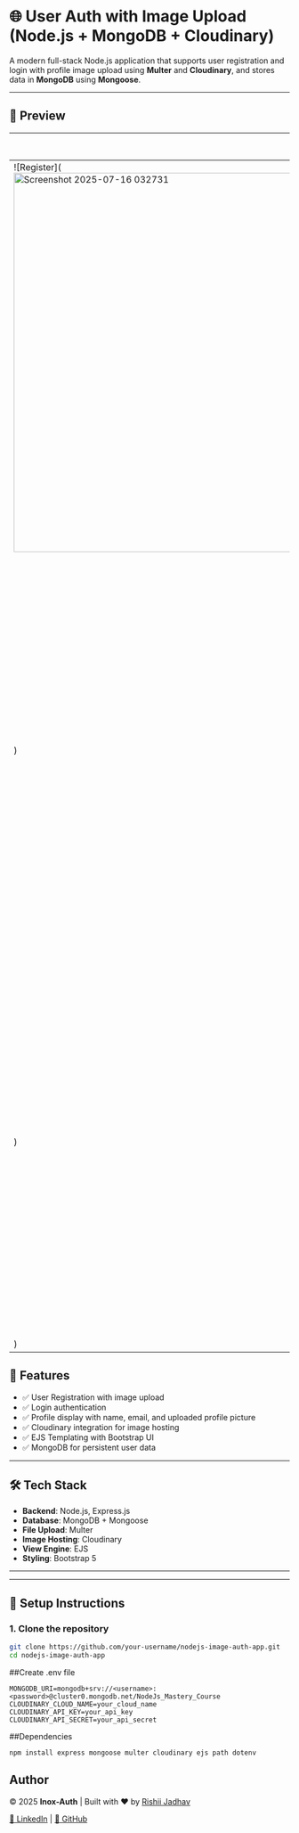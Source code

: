 # 🌐 User Auth with Image Upload (Node.js + MongoDB + Cloudinary)

A modern full-stack Node.js application that supports user registration and login with profile image upload using **Multer** and **Cloudinary**, and stores data in **MongoDB** using **Mongoose**.

---


## 📸 Preview

| Register Page | Login Page | Profile Page |
|---------------|------------|---------------|
| ![Register](<img width="1362" height="681" alt="Screenshot 2025-07-16 032731" src="https://github.com/user-attachments/assets/0f58f4c9-b3ae-44da-add7-342450e84c4b" />
) | ![Login](<img width="1342" height="680" alt="Screenshot 2025-07-16 030224" src="https://github.com/user-attachments/assets/abfd147b-913b-45ec-a4e6-c6ff35a7c627" />
) | ![Profile](<img width="1363" height="674" alt="Screenshot 2025-07-16 032817" src="https://github.com/user-attachments/assets/e2ff2c83-77b4-41b3-adfc-133e951de230" />
) |


## 🚀 Features

- ✅ User Registration with image upload  
- ✅ Login authentication  
- ✅ Profile display with name, email, and uploaded profile picture  
- ✅ Cloudinary integration for image hosting  
- ✅ EJS Templating with Bootstrap UI  
- ✅ MongoDB for persistent user data

---

## 🛠️ Tech Stack

- **Backend**: Node.js, Express.js  
- **Database**: MongoDB + Mongoose  
- **File Upload**: Multer  
- **Image Hosting**: Cloudinary  
- **View Engine**: EJS  
- **Styling**: Bootstrap 5

---


---

## 🔧 Setup Instructions

### 1. Clone the repository

```bash
git clone https://github.com/your-username/nodejs-image-auth-app.git
cd nodejs-image-auth-app
```

 ##Create .env file
```
MONGODB_URI=mongodb+srv://<username>:<password>@cluster0.mongodb.net/NodeJs_Mastery_Course
CLOUDINARY_CLOUD_NAME=your_cloud_name
CLOUDINARY_API_KEY=your_api_key
CLOUDINARY_API_SECRET=your_api_secret
```

##Dependencies
```
npm install express mongoose multer cloudinary ejs path dotenv

```
## Author

<footer class="footer-custom">
  <div class="container">
    <p>&copy; 2025 <strong>Inox-Auth</strong> | Built with ❤️ by <a href="https://www.linkedin.com/in/rushikeshjadhav2004" target="_blank">Rishii Jadhav</a></p>
    <p>
      <a href="https://www.linkedin.com/in/rushikeshjadhav2004" target="_blank">🔗 LinkedIn</a> |
      <a href="https://github.com/RushikeshJadhav2004" target="_blank">🔗 GitHub</a>
    </p>
  </div>
</footer>
